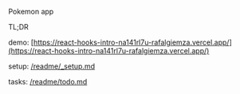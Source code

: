 Pokemon app

TL;DR

demo: [https://react-hooks-intro-na141rl7u-rafalgiemza.vercel.app/](https://react-hooks-intro-na141rl7u-rafalgiemza.vercel.app/)

setup: [/readme/_setup.md](/readme/_setup.md)

tasks: [/readme/todo.md](/readme/todo.md)